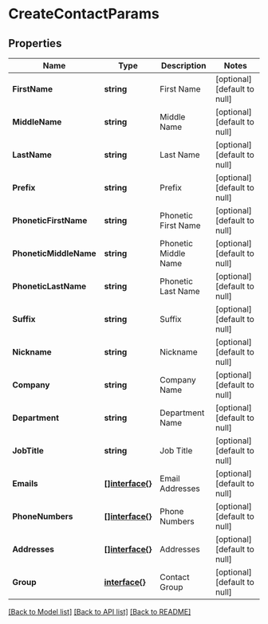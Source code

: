 # CreateContactParams

## Properties
Name | Type | Description | Notes
------------ | ------------- | ------------- | -------------
**FirstName** | **string** | First Name | [optional] [default to null]
**MiddleName** | **string** | Middle Name | [optional] [default to null]
**LastName** | **string** | Last Name | [optional] [default to null]
**Prefix** | **string** | Prefix | [optional] [default to null]
**PhoneticFirstName** | **string** | Phonetic First Name | [optional] [default to null]
**PhoneticMiddleName** | **string** | Phonetic Middle Name | [optional] [default to null]
**PhoneticLastName** | **string** | Phonetic Last Name | [optional] [default to null]
**Suffix** | **string** | Suffix | [optional] [default to null]
**Nickname** | **string** | Nickname | [optional] [default to null]
**Company** | **string** | Company Name | [optional] [default to null]
**Department** | **string** | Department Name | [optional] [default to null]
**JobTitle** | **string** | Job Title | [optional] [default to null]
**Emails** | [**[]interface{}**](interface{}.md) | Email Addresses | [optional] [default to null]
**PhoneNumbers** | [**[]interface{}**](interface{}.md) | Phone Numbers | [optional] [default to null]
**Addresses** | [**[]interface{}**](interface{}.md) | Addresses | [optional] [default to null]
**Group** | [**interface{}**](interface{}.md) | Contact Group | [optional] [default to null]

[[Back to Model list]](../README.md#documentation-for-models) [[Back to API list]](../README.md#documentation-for-api-endpoints) [[Back to README]](../README.md)


